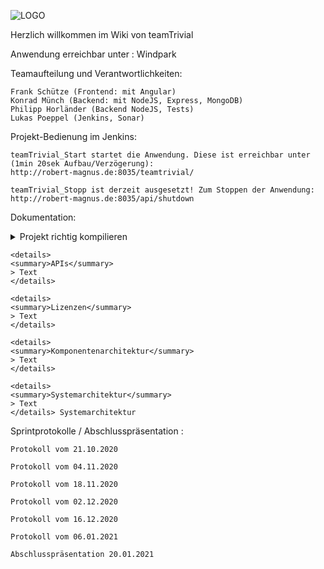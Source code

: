 
![LOGO](http://url/to/img.png)

Herzlich willkommen im Wiki von teamTrivial

Anwendung erreichbar unter : Windpark

Teamaufteilung und Verantwortlichkeiten:

    Frank Schütze (Frontend: mit Angular)
    Konrad Münch (Backend: mit NodeJS, Express, MongoDB)
    Philipp Horländer (Backend NodeJS, Tests)
    Lukas Poeppel (Jenkins, Sonar)

Projekt-Bedienung im Jenkins:

    teamTrivial_Start startet die Anwendung. Diese ist erreichbar unter (1min 20sek Aufbau/Verzögerung):
    http://robert-magnus.de:8035/teamtrivial/

    teamTrivial_Stopp ist derzeit ausgesetzt! Zum Stoppen der Anwendung:
    http://robert-magnus.de:8035/api/shutdown

Dokumentation:
    <details>
    <summary>Projekt richtig kompilieren</summary>
    > Text
    </details>  
    
    <details>
    <summary>APIs</summary>
    > Text
    </details>  

    <details>
    <summary>Lizenzen</summary>
    > Text
    </details>  

    <details>
    <summary>Komponentenarchitektur</summary>
    > Text
    </details> 

    <details>
    <summary>Systemarchitektur</summary>
    > Text
    </details> Systemarchitektur

Sprintprotokolle / Abschlusspräsentation :

    Protokoll vom 21.10.2020

    Protokoll vom 04.11.2020

    Protokoll vom 18.11.2020

    Protokoll vom 02.12.2020

    Protokoll vom 16.12.2020

    Protokoll vom 06.01.2021

    Abschlusspräsentation 20.01.2021

